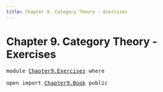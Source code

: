 ```yaml
---
title: Chapter 9. Category Theory - Exercises
---
```


# Chapter 9. Category Theory - Exercises

<pre class="Agda"><a id="106" class="Keyword">module</a> <a id="113" href="Chapter9.Exercises.html" class="Module">Chapter9.Exercises</a> <a id="132" class="Keyword">where</a>

<a id="139" class="Keyword">open</a> <a id="144" class="Keyword">import</a> <a id="151" href="Chapter9.Book.html" class="Module">Chapter9.Book</a> <a id="165" class="Keyword">public</a>
</pre>